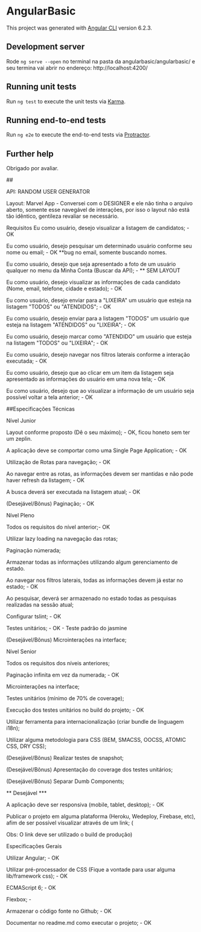 # AngularBasic

This project was generated with [Angular CLI](https://github.com/angular/angular-cli) version 6.2.3.

## Development server

Rode `ng serve --open` no terminal na pasta da angularbasic/angularbasic/ e seu termina vai abrir no endereço: http://localhost:4200/


## Running unit tests

Run `ng test` to execute the unit tests via [Karma](https://karma-runner.github.io).


## Running end-to-end tests

Run `ng e2e` to execute the end-to-end tests via [Protractor](http://www.protractortest.org/).

## Further help

Obrigado por avaliar.



##<DesafioFrontend Angular />

API: RANDOM USER GENERATOR

Layout: Marvel App - Conversei com o DESIGNER e ele não tinha o arquivo aberto, somente esse navegável de interações, por isso o layout não está tão idêntico, gentileza revaliar se necessário.


Requisitos
Eu como usuário, desejo visualizar a listagem de candidatos; - OK

Eu como usuário, desejo pesquisar um determinado usuário conforme seu nome ou email; - OK **bug no email, somente buscando nomes.

Eu como usuário, desejo que seja apresentado a foto de um usuário qualquer no menu da Minha Conta (Buscar da API); - ** SEM LAYOUT

Eu como usuário, desejo visualizar as informações de cada candidato (Nome, email, telefone, cidade e estado); - OK

Eu como usuário, desejo enviar para a "LIXEIRA" um usuário que esteja na listagem "TODOS" ou "ATENDIDOS"; - OK

Eu como usuário, desejo enviar para a listagem "TODOS" um usuário que esteja na listagem "ATENDIDOS" ou "LIXEIRA"; - OK

Eu como usuário, desejo marcar como "ATENDIDO" um usuário que esteja na listagem "TODOS" ou "LIXEIRA"; - OK

Eu como usuário, desejo navegar nos filtros laterais conforme a interação executada; - OK

Eu como usuário, desejo que ao clicar em um item da listagem seja apresentado as informações do usuário em uma nova tela; - OK

Eu como usuário, desejo que ao visualizar a informação de um usuário seja possível voltar a tela anterior; - OK



##Especificações Técnicas

Nível Junior

Layout conforme proposto (Dê o seu máximo); - OK, ficou honeto sem ter um zeplin.

A aplicação deve se comportar como uma Single Page Application; - OK

Utilização de Rotas para navegação; - OK

Ao navegar entre as rotas, as informações devem ser mantidas e não pode haver refresh da listagem; - OK

A busca deverá ser executada na listagem atual; - OK

(Desejável/Bônus) Paginação; - OK



Nível Pleno

Todos os requisitos do nível anterior;- OK

Utilizar lazy loading na navegação das rotas;

Paginação númerada;

Armazenar todas as informações utilizando algum gerenciamento de estado.

Ao navegar nos filtros laterais, todas as informações devem já estar no estado; - OK

Ao pesquisar, deverá ser armazenado no estado todas as pesquisas realizadas na sessão atual;

Configurar tslint; - OK

Testes unitários; - OK - Teste padrão do jasmine

(Desejável/Bônus) Microinterações na interface;




Nível Senior

Todos os requisitos dos níveis anteriores;

Paginação infinita em vez da numerada; - OK

Microinterações na interface;

Testes unitários (mínimo de 70% de coverage);

Execução dos testes unitários no build do projeto; - OK

Utilizar ferramenta para internacionalização (criar bundle de linguagem i18n);

Utilizar alguma metodologia para CSS (BEM, SMACSS, OOCSS, ATOMIC CSS, DRY CSS);

(Desejável/Bônus) Realizar testes de snapshot; 

(Desejável/Bônus) Apresentação do coverage dos testes unitários;

(Desejável/Bônus) Separar Dumb Components;


** Desejável ***

A aplicação deve ser responsiva (mobile, tablet, desktop); - OK

Publicar o projeto em alguma plataforma (Heroku, Wedeploy, Firebase, etc), afim de ser possível visualizar através de um link; (

Obs: O link deve ser utilizado o build de produção)


Especificações Gerais

Utilizar Angular; - OK

Utilizar pré-processador de CSS (Fique a vontade para usar alguma lib/framework css); - OK

ECMAScript 6; - OK

Flexbox; - 

Armazenar o código fonte no Github; - OK

Documentar no readme.md como executar o projeto; - OK



